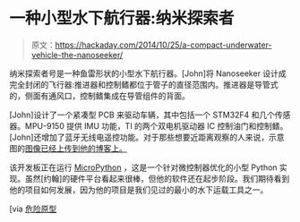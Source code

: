 # 一种小型水下航行器:纳米探索者

> 原文：<https://hackaday.com/2014/10/25/a-compact-underwater-vehicle-the-nanoseeker/>

纳米探索者号是一种鱼雷形状的小型水下航行器。[John]将 Nanoseeker 设计成完全封闭的飞行器:推进器和控制鳍都位于管子的直径范围内。推进器是导管式的，侧面有通风口，控制鳍集成在导管组件的背面。

[John]设计了一个紧凑型 PCB 来驱动车辆，其中包括一个 STM32F4 和几个传感器。MPU-9150 提供 IMU 功能，TI 的两个双电机驱动器 IC 控制油门和控制鳍。[John]还增加了蓝牙无线电遥控功能。对于那些想要近距离观察的人来说，示意图的[图像已经上传到他的博客上。](http://blog.huv.com/2014/08/nanoseeker-new-board.html)

该开发板正在运行 [MicroPython](http://micropython.org) ，这是一个针对微控制器优化的小型 Python 实现。虽然[约翰]的硬件平台看起来很棒，但他的软件还在起步阶段。我们期待看到他的项目如何发展，因为他的项目是我们见过的最小的水下运载工具之一。

[via [危险原型](http://dangerousprototypes.com/2014/10/22/dirtypcb-nanoseeker-v2-1/)